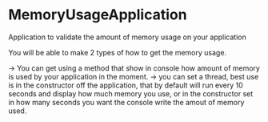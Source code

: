 # MemoryUsageApplication
Application to validate the amount of memory usage on your application


You will be able to make 2 types of how to get the memory usage.

  -> You can get using a method that show in console how amount of memory is used by your application in the moment.
  -> you can set a thread, best use is in the constructor off the application, that by default will run every 10 seconds and display how much memory you use, 
    or in the constructor set in how many seconds you want the console write the amout of memory used.
    
